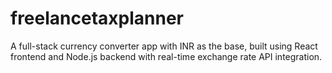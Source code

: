 # freelancetaxplanner
A full-stack currency converter app with INR as the base, built using React frontend and Node.js backend with real-time exchange rate API integration.
